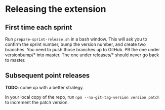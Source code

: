 # Releasing the extension

## First time each sprint

Run `prepare-sprint-release.sh` in a bash window.
This will ask you to confirm the sprint number, bump the version number, and create two branches.
You need to push those branches up to GitHub.
PR the one under versionbump/* into master.
The one under releases/* should never go back to master.

## Subsequent point releases

**TODO**: come up with a better strategy.

In your local copy of the repo, run `npm --no-git-tag-version version patch` to increment the patch version.
